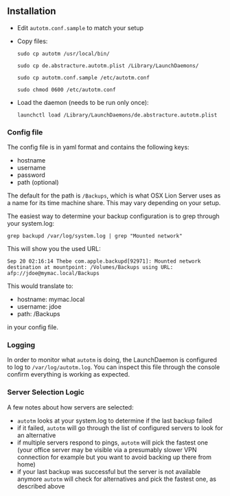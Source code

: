 Installation
------------

- Edit `autotm.conf.sample` to match your setup
- Copy files:

    `sudo cp autotm /usr/local/bin/`

    `sudo cp de.abstracture.autotm.plist /Library/LaunchDaemons/`
    
    `sudo cp autotm.conf.sample /etc/autotm.conf`
    
    `sudo chmod 0600 /etc/autotm.conf`

- Load the daemon (needs to be run only once):

    `launchctl load /Library/LaunchDaemons/de.abstracture.autotm.plist`

### Config file

The config file is in yaml format and contains the following keys:

 - hostname
 - username
 - password
 - path (optional)

The default for the path is `/Backups`, which is what OSX Lion Server uses as a name for its time machine share. This may vary depending on your setup.

The easiest way to determine your backup configuration is to grep through your system.log:

`grep backupd /var/log/system.log | grep "Mounted network"`

This will show you the used URL:

`Sep 20 02:16:14 Thebe com.apple.backupd[92971]: Mounted network destination at mountpoint: /Volumes/Backups using URL: afp://jdoe@mymac.local/Backups`

This would translate to:

 - hostname: mymac.local
 - username: jdoe
 - path: /Backups

in your config file.

### Logging

In order to monitor what `autotm` is doing, the LaunchDaemon is configured to log to `/var/log/autotm.log`. You can inspect this file through the console confirm everything is working as expected.

### Server Selection Logic

A few notes about how servers are selected:

 - `autotm` looks at your system.log to determine if the last backup failed
 - if it failed, `autotm` will go through the list of configured servers to look for an alternative
 - if multiple servers respond to pings, `autotm` will pick the fastest one (your office server may be visible via a presumably slower VPN connection for example but you want to avoid backing up there from home)
 - if your last backup was successful but the server is not available anymore `autotm` will check for alternatives and pick the fastest one, as described above
